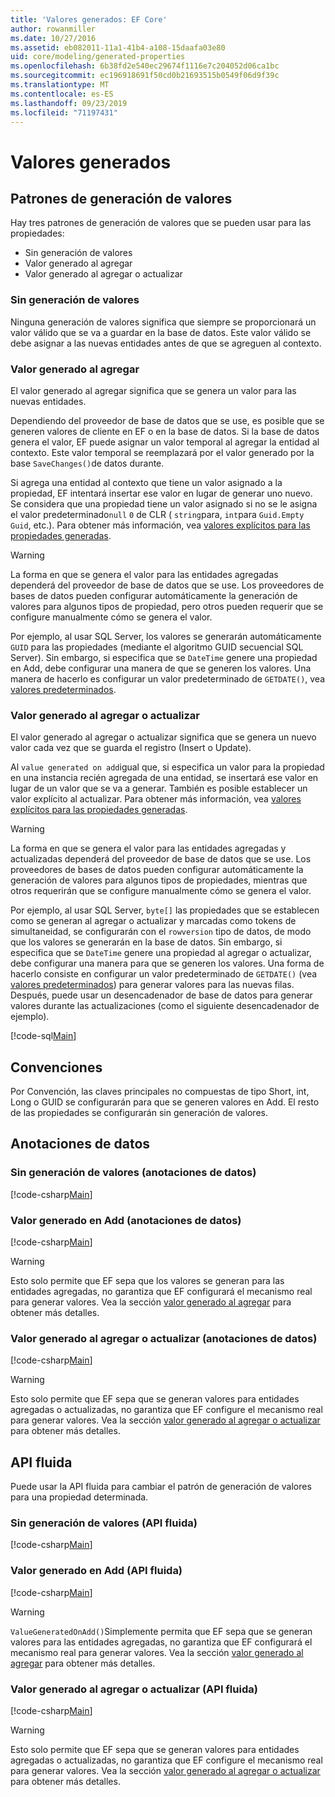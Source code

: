 ```yaml
---
title: 'Valores generados: EF Core'
author: rowanmiller
ms.date: 10/27/2016
ms.assetid: eb082011-11a1-41b4-a108-15daafa03e80
uid: core/modeling/generated-properties
ms.openlocfilehash: 6b38fd2e540ec29674f1116e7c204052d06ca1bc
ms.sourcegitcommit: ec196918691f50cd0b21693515b0549f06d9f39c
ms.translationtype: MT
ms.contentlocale: es-ES
ms.lasthandoff: 09/23/2019
ms.locfileid: "71197431"
---
```

# <a name="generated-values"></a>Valores generados

## <a name="value-generation-patterns"></a>Patrones de generación de valores

Hay tres patrones de generación de valores que se pueden usar para las propiedades:
* Sin generación de valores
* Valor generado al agregar
* Valor generado al agregar o actualizar

### <a name="no-value-generation"></a>Sin generación de valores

Ninguna generación de valores significa que siempre se proporcionará un valor válido que se va a guardar en la base de datos. Este valor válido se debe asignar a las nuevas entidades antes de que se agreguen al contexto.

### <a name="value-generated-on-add"></a>Valor generado al agregar

El valor generado al agregar significa que se genera un valor para las nuevas entidades.

Dependiendo del proveedor de base de datos que se use, es posible que se generen valores de cliente en EF o en la base de datos. Si la base de datos genera el valor, EF puede asignar un valor temporal al agregar la entidad al contexto. Este valor temporal se reemplazará por el valor generado por la base `SaveChanges()`de datos durante.

Si agrega una entidad al contexto que tiene un valor asignado a la propiedad, EF intentará insertar ese valor en lugar de generar uno nuevo. Se considera que una propiedad tiene un valor asignado si no se le asigna el valor predeterminado`null` `0` de CLR ( `string`para, `int`para `Guid.Empty` `Guid`, etc.). Para obtener más información, vea [valores explícitos para las propiedades generadas](../saving/explicit-values-generated-properties.md).

> [!WARNING]  
> La forma en que se genera el valor para las entidades agregadas dependerá del proveedor de base de datos que se use. Los proveedores de bases de datos pueden configurar automáticamente la generación de valores para algunos tipos de propiedad, pero otros pueden requerir que se configure manualmente cómo se genera el valor.
>
> Por ejemplo, al usar SQL Server, los valores se generarán automáticamente `GUID` para las propiedades (mediante el algoritmo GUID secuencial SQL Server). Sin embargo, si especifica que se `DateTime` genere una propiedad en Add, debe configurar una manera de que se generen los valores. Una manera de hacerlo es configurar un valor predeterminado de `GETDATE()`, vea [valores predeterminados](relational/default-values.md).

### <a name="value-generated-on-add-or-update"></a>Valor generado al agregar o actualizar

El valor generado al agregar o actualizar significa que se genera un nuevo valor cada vez que se guarda el registro (Insert o Update).

Al `value generated on add`igual que, si especifica un valor para la propiedad en una instancia recién agregada de una entidad, se insertará ese valor en lugar de un valor que se va a generar. También es posible establecer un valor explícito al actualizar. Para obtener más información, vea [valores explícitos para las propiedades generadas](../saving/explicit-values-generated-properties.md).

> [!WARNING]
> La forma en que se genera el valor para las entidades agregadas y actualizadas dependerá del proveedor de base de datos que se use. Los proveedores de bases de datos pueden configurar automáticamente la generación de valores para algunos tipos de propiedades, mientras que otros requerirán que se configure manualmente cómo se genera el valor.
> 
> Por ejemplo, al usar SQL Server, `byte[]` las propiedades que se establecen como se generan al agregar o actualizar y marcadas como tokens de simultaneidad, se configurarán con el `rowversion` tipo de datos, de modo que los valores se generarán en la base de datos. Sin embargo, si especifica que se `DateTime` genere una propiedad al agregar o actualizar, debe configurar una manera para que se generen los valores. Una forma de hacerlo consiste en configurar un valor predeterminado de `GETDATE()` (vea [valores predeterminados](relational/default-values.md)) para generar valores para las nuevas filas. Después, puede usar un desencadenador de base de datos para generar valores durante las actualizaciones (como el siguiente desencadenador de ejemplo).
> 
> [!code-sql[Main](../../../samples/core/Modeling/FluentAPI/ValueGeneratedOnAddOrUpdate.sql)]

## <a name="conventions"></a>Convenciones

Por Convención, las claves principales no compuestas de tipo Short, int, Long o GUID se configurarán para que se generen valores en Add. El resto de las propiedades se configurarán sin generación de valores.

## <a name="data-annotations"></a>Anotaciones de datos

### <a name="no-value-generation-data-annotations"></a>Sin generación de valores (anotaciones de datos)

[!code-csharp[Main](../../../samples/core/Modeling/DataAnnotations/ValueGeneratedNever.cs#Sample)]

### <a name="value-generated-on-add-data-annotations"></a>Valor generado en Add (anotaciones de datos)

[!code-csharp[Main](../../../samples/core/Modeling/DataAnnotations/ValueGeneratedOnAdd.cs#Sample)]

> [!WARNING]  
> Esto solo permite que EF sepa que los valores se generan para las entidades agregadas, no garantiza que EF configurará el mecanismo real para generar valores. Vea la sección [valor generado al agregar](#value-generated-on-add) para obtener más detalles.

### <a name="value-generated-on-add-or-update-data-annotations"></a>Valor generado al agregar o actualizar (anotaciones de datos)

[!code-csharp[Main](../../../samples/core/Modeling/DataAnnotations/ValueGeneratedOnAddOrUpdate.cs#Sample)]

> [!WARNING]  
> Esto solo permite que EF sepa que se generan valores para entidades agregadas o actualizadas, no garantiza que EF configure el mecanismo real para generar valores. Vea la sección [valor generado al agregar o actualizar](#value-generated-on-add-or-update) para obtener más detalles.

## <a name="fluent-api"></a>API fluida

Puede usar la API fluida para cambiar el patrón de generación de valores para una propiedad determinada.

### <a name="no-value-generation-fluent-api"></a>Sin generación de valores (API fluida)

[!code-csharp[Main](../../../samples/core/Modeling/FluentAPI/ValueGeneratedNever.cs#Sample)]

### <a name="value-generated-on-add-fluent-api"></a>Valor generado en Add (API fluida)

[!code-csharp[Main](../../../samples/core/Modeling/FluentAPI/ValueGeneratedOnAdd.cs#Sample)]

> [!WARNING]  
> `ValueGeneratedOnAdd()`Simplemente permita que EF sepa que se generan valores para las entidades agregadas, no garantiza que EF configurará el mecanismo real para generar valores.  Vea la sección [valor generado al agregar](#value-generated-on-add) para obtener más detalles.

### <a name="value-generated-on-add-or-update-fluent-api"></a>Valor generado al agregar o actualizar (API fluida)

[!code-csharp[Main](../../../samples/core/Modeling/FluentAPI/ValueGeneratedOnAddOrUpdate.cs#Sample)]

> [!WARNING]  
> Esto solo permite que EF sepa que se generan valores para entidades agregadas o actualizadas, no garantiza que EF configure el mecanismo real para generar valores. Vea la sección [valor generado al agregar o actualizar](#value-generated-on-add-or-update) para obtener más detalles.
